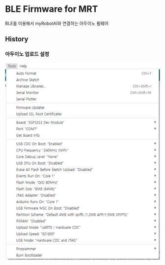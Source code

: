 # BLE Firmware for MRT

BLE를 이용해서 myRobotAI와 연결하는 아두이노 펌웨어

## History

### 아두이노 업로드 설정

![arduino_config](./png/arduino_config.png)
